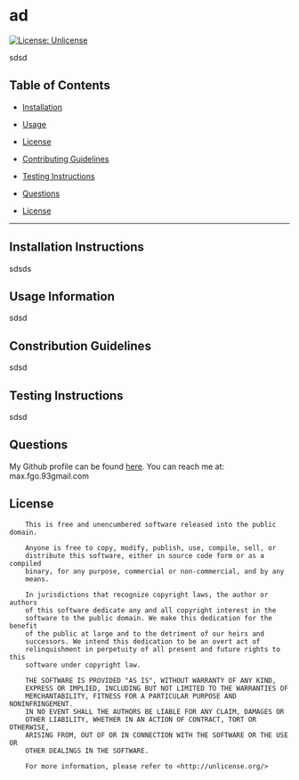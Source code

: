 # ad

 [![License: Unlicense](https://img.shields.io/badge/license-Unlicense-blue.svg)](http://unlicense.org/)

sdsd

## Table of Contents

* [Installation](#installation)

* [Usage](#usage)

* [License](#license)

* [Contributing Guidelines](#contributing)

* [Testing Instructions](#tests)

* [Questions](#questions)

* [License](#license)

---

## Installation Instructions <a name="installation"></a>
sdsds

## Usage Information <a name="usage"></a>
sdsd

## Constribution Guidelines <a name="contributing"></a>
sdsd

## Testing Instructions <a name="tests"></a>
sdsd
## Questions <a name="questions"></a>
My Github profile can be found [here](https://github.com/smg061). 
You can reach me at: max.fgo.93gmail.com
## License <a name="license"></a>
 
        This is free and unencumbered software released into the public domain.

        Anyone is free to copy, modify, publish, use, compile, sell, or
        distribute this software, either in source code form or as a compiled
        binary, for any purpose, commercial or non-commercial, and by any
        means.
        
        In jurisdictions that recognize copyright laws, the author or authors
        of this software dedicate any and all copyright interest in the
        software to the public domain. We make this dedication for the benefit
        of the public at large and to the detriment of our heirs and
        successors. We intend this dedication to be an overt act of
        relinquishment in perpetuity of all present and future rights to this
        software under copyright law.
        
        THE SOFTWARE IS PROVIDED "AS IS", WITHOUT WARRANTY OF ANY KIND,
        EXPRESS OR IMPLIED, INCLUDING BUT NOT LIMITED TO THE WARRANTIES OF
        MERCHANTABILITY, FITNESS FOR A PARTICULAR PURPOSE AND NONINFRINGEMENT.
        IN NO EVENT SHALL THE AUTHORS BE LIABLE FOR ANY CLAIM, DAMAGES OR
        OTHER LIABILITY, WHETHER IN AN ACTION OF CONTRACT, TORT OR OTHERWISE,
        ARISING FROM, OUT OF OR IN CONNECTION WITH THE SOFTWARE OR THE USE OR
        OTHER DEALINGS IN THE SOFTWARE.
        
        For more information, please refer to <http://unlicense.org/>
